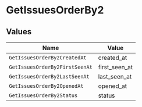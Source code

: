 # GetIssuesOrderBy2


## Values

| Name                           | Value                          |
| ------------------------------ | ------------------------------ |
| `GetIssuesOrderBy2CreatedAt`   | created_at                     |
| `GetIssuesOrderBy2FirstSeenAt` | first_seen_at                  |
| `GetIssuesOrderBy2LastSeenAt`  | last_seen_at                   |
| `GetIssuesOrderBy2OpenedAt`    | opened_at                      |
| `GetIssuesOrderBy2Status`      | status                         |